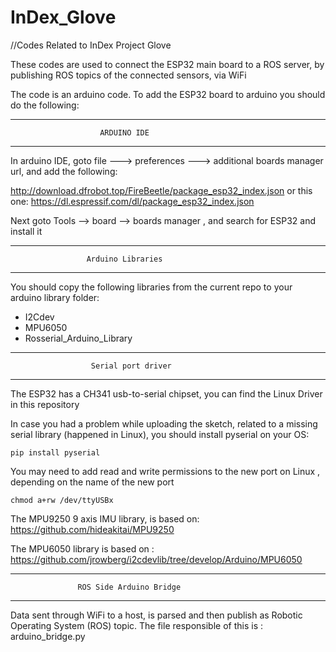 # InDex_Glove
//Codes Related to InDex Project Glove

These codes are used to connect the ESP32 main board to a ROS server, by publishing ROS topics of the connected sensors, via WiFi

The code is an arduino code. 
To add the ESP32 board to arduino you should do the following: 


**************************************************************
                        ARDUINO IDE
**************************************************************
In arduino IDE, goto file ---> preferences ---> additional boards manager url, and add the following: 

http://download.dfrobot.top/FireBeetle/package_esp32_index.json
or this one:
https://dl.espressif.com/dl/package_esp32_index.json

Next goto Tools --> board --> boards manager , and search for ESP32 and install it 



**************************************************************
                     Arduino Libraries
**************************************************************
You should copy the following libraries from the current repo to your arduino library folder:
- I2Cdev 
- MPU6050
- Rosserial_Arduino_Library



**************************************************************
                      Serial port driver
**************************************************************
The ESP32 has a CH341 usb-to-serial chipset, you can find the Linux Driver in this repository

In case you had a problem while uploading the sketch, related to a missing serial library (happened in Linux), you should install pyserial on your OS:

`pip install pyserial`

You may need to add read and write permissions to the new port on Linux , depending on the name of the new port

`chmod a+rw /dev/ttyUSBx`



The MPU9250 9 axis IMU library, is based on:
https://github.com/hideakitai/MPU9250 

The MPU6050 library is based on : 
https://github.com/jrowberg/i2cdevlib/tree/develop/Arduino/MPU6050





**************************************************************
                   ROS Side Arduino Bridge
**************************************************************
Data sent through WiFi to a host, is parsed and then publish as Robotic Operating System (ROS) topic. 
The file responsible of this is : arduino_bridge.py

